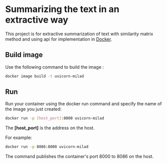 # Summarizing the text in an extractive way 
This project is for extractive summarization of text with similarity matrix method and using api for implementation in [Docker](https://www.docker.com/). 

## Build image
Use the following command to build the image :
```bash
docker image build -t uvicorn-milad
```

## Run
Run your container using the docker run command and specify the name of the image you just created:
```bash
docker run -p [host_port]:8000 uvicorn-milad
```
The  **[host_port]** is the address on the host.

For example:
```bash
docker run -p 8086:8000 uvicorn-milad
```
The command publishes the container's port 8000 to 8086 on the host. 